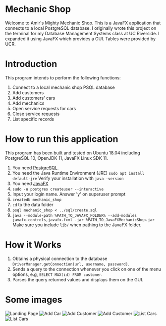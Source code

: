 # Mechanic Shop
Welcome to Amir's Mighty Mechanic Shop. This is a JavaFX application that connects to a local PostgreSQL database. 
I originally wrote this project on the terminal for my Database Management Systems class at UC Riverside.
I expanded it using JavaFX which provides a GUI. Tables were provided by UCR.

# Introduction
This program intends to perform the following functions:

1. Connect to a local mechanic shop PSQL database
2. Add customers
3. Add customers' cars
4. Add mechanics
5. Open service requests for cars
6. Close service requests
7. List specific records

# How to run this application
This program has been built and tested on Ubuntu 18.04 including PostgreSQL 10, OpenJDK 11, JavaFX Linux SDK 11.

1. You need [PostgreSQL](https://www.postgresql.org/download/).
2. You need the Java Runtime Environment (JRE) `sudo apt install default-jre` Verify your installation with `java -version`
3. You need [JavaFX](https://gluonhq.com/products/javafx/)
4. `sudo -u postgres createuser --interactive`
5. Input your login name. Answer 'y' on superuser prompt
6. `createdb mechanic_shop`
7. `cd` to the data folder
7. `psql mechanic_shop < ../sql/create.sql`
8. `java --module-path %PATH_TO_JAVAFX_FOLDER% --add-modules javafx.controls,javafx.fxml -jar %PATH_TO_JavaFXMechanicShop.jar` Make sure you include `lib/` when pathing to the JavaFX folder.

# How it Works
1. Obtains a physical connection to the database `DriverManager.getConnection(url, username, password)`.
2. Sends a query to the connection whenever you click on one of the menu options, e.g, `SELECT MAX(id) FROM customer`.
3. Parses the query returned values and displays them on the GUI.

# Some images
![Landing Page](https://github.com/AmirUCR/jdbc_mechanic_shop/blob/master/images/landing_page.png)
![Add Car](https://github.com/AmirUCR/jdbc_mechanic_shop/blob/master/images/add_car.png)
![Add Customer](https://github.com/AmirUCR/jdbc_mechanic_shop/blob/master/images/add_customer.png)
![Add Customer](https://github.com/AmirUCR/jdbc_mechanic_shop/blob/master/images/add_customer_2.png)
![List Cars](https://github.com/AmirUCR/jdbc_mechanic_shop/blob/master/images/list_cars.png)
![List Cars](https://github.com/AmirUCR/jdbc_mechanic_shop/blob/master/images/list_cars_2.png)
